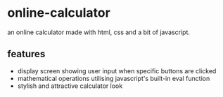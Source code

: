 # online-calculator
an online calculator made with html, css and a bit of javascript.

<h2>features</h2>
<ul>
  <li>display screen showing user input when specific buttons are clicked</li>
  <li>mathematical operations utilising javascript's built-in eval function</li>
  <li>stylish and attractive calculator look</li>
</ul>
